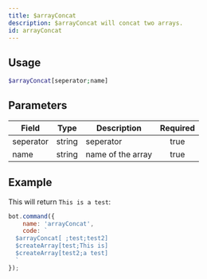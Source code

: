 ```yaml
---
title: $arrayConcat
description: $arrayConcat will concat two arrays.
id: arrayConcat
---
```


## Usage

```php
$arrayConcat[seperator;name]
```

## Parameters

| Field | Type   | Description       | Required |
|-------|--------|-------------------|:--------:|
| seperator   | string | seperator         |   true   |
| name  | string | name of the array |   true   |

## Example

This will return `This is a test`:

```javascript
bot.command({
    name: 'arrayConcat',
    code: `
  $arrayConcat[ ;test;test2]
  $createArray[test;This is]
  $createArray[test2;a test]
  `
});
```

